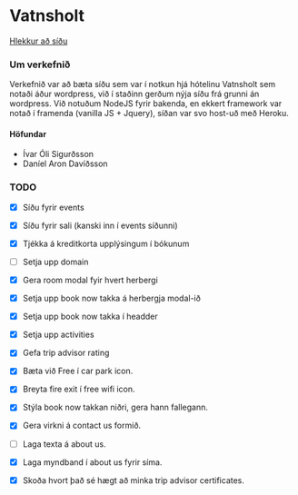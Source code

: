 # Vatnsholt
[Hlekkur að síðu](https://vatnsholt.herokuapp.com/)

### Um verkefnið
Verkefnið var að bæta síðu sem var í notkun hjá hótelinu Vatnsholt sem notaði áður wordpress, við í staðinn gerðum nýja síðu frá grunni án wordpress. Við notuðum NodeJS fyrir bakenda, en ekkert framework var notað í framenda (vanilla JS + Jquery), síðan var svo host-uð með Heroku.

#### Höfundar
- Ívar Óli Sigurðsson
- Daníel Aron Davíðsson

### TODO
- [X] Síðu fyrir events
- [X] Síðu fyrir sali (kanski inn í events síðunni)
- [X] Tjékka á kreditkorta upplýsingum í bókunum
- [ ] Setja upp domain
- [X] Gera room modal fyir hvert herbergi
- [X] Setja upp book now takka á herbergja modal-ið
- [X] Setja upp book now takka í headder
- [X] Setja upp activities
- [X] Gefa trip advisor rating
- [X] Bæta við Free í car park icon.
- [X] Breyta fire exit í free wifi icon.
- [X] Stýla book now takkan niðri, gera hann fallegann.
- [X] Gera virkni á contact us formið.
- [ ] Laga texta á about us.
- [X] Laga myndband í about us fyrir síma.
- [X] Skoða hvort það sé hægt að minka trip advisor certificates.

